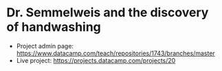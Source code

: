 # Dr. Semmelweis and the discovery of handwashing

* Project admin page: https://www.datacamp.com/teach/repositories/1743/branches/master
* Live project: https://projects.datacamp.com/projects/20